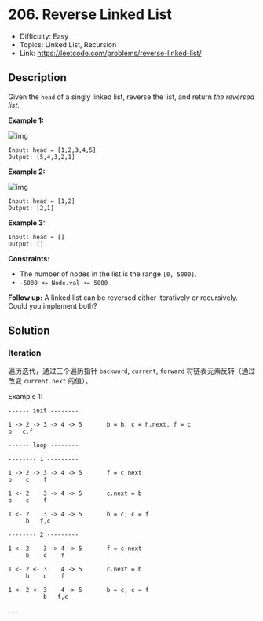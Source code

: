 # 206. Reverse Linked List

- Difficulty: Easy
- Topics: Linked List, Recursion
- Link: https://leetcode.com/problems/reverse-linked-list/

## Description

Given the `head` of a singly linked list, reverse the list, and return _the reversed list_.

**Example 1:**

![img](https://assets.leetcode.com/uploads/2021/02/19/rev1ex1.jpg)

```
Input: head = [1,2,3,4,5]
Output: [5,4,3,2,1]
```

**Example 2:**

![img](https://assets.leetcode.com/uploads/2021/02/19/rev1ex2.jpg)

```
Input: head = [1,2]
Output: [2,1]
```

**Example 3:**

```
Input: head = []
Output: []
```

**Constraints:**

- The number of nodes in the list is the range `[0, 5000]`.
- `-5000 <= Node.val <= 5000`

**Follow up:** A linked list can be reversed either iteratively or recursively. Could you implement both?

## Solution

### Iteration

遍历迭代，通过三个遍历指针 `backword`, `current`, `forward` 将链表元素反转（通过改变 `current.next` 的值）。

Example 1:

```shell
------ init --------

1 -> 2 -> 3 -> 4 -> 5       b = h, c = h.next, f = c
b   c,f

------ loop --------

-------- 1 ---------

1 -> 2 -> 3 -> 4 -> 5       f = c.next
b    c    f

1 <- 2    3 -> 4 -> 5       c.next = b
b    c    f

1 <- 2    3 -> 4 -> 5       b = c, c = f
     b   f,c

-------- 2 ---------

1 <- 2    3 -> 4 -> 5       f = c.next
     b    c    f

1 <- 2 <- 3    4 -> 5       c.next = b
     b    c    f

1 <- 2 <- 3    4 -> 5       b = c, c = f
          b   f,c

...
```
